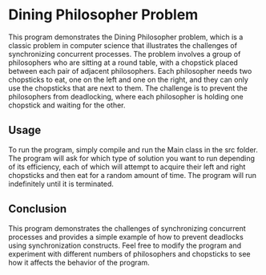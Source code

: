 # Dining Philosopher Problem
This program demonstrates the Dining Philosopher problem, which is a classic problem in computer science that illustrates the challenges of synchronizing concurrent processes. The problem involves a group of philosophers who are sitting at a round table, with a chopstick placed between each pair of adjacent philosophers. Each philosopher needs two chopsticks to eat, one on the left and one on the right, and they can only use the chopsticks that are next to them. The challenge is to prevent the philosophers from deadlocking, where each philosopher is holding one chopstick and waiting for the other.

## Usage
To run the program, simply compile and run the Main class in the src folder. The program will ask for which type of solution you want to run depending of its efficiency, each of which will attempt to acquire their left and right chopsticks and then eat for a random amount of time. The program will run indefinitely until it is terminated.

## Conclusion
This program demonstrates the challenges of synchronizing concurrent processes and provides a simple example of how to prevent deadlocks using synchronization constructs. Feel free to modify the program and experiment with different numbers of philosophers and chopsticks to see how it affects the behavior of the program.
